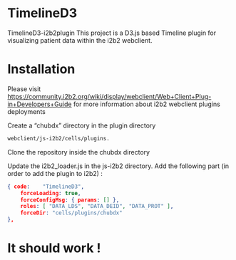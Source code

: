 # TimelineD3
TimelineD3-i2b2plugin
This project is a D3.js based Timeline plugin for visualizing patient data within the i2b2 webclient.

# Installation

Please visit https://community.i2b2.org/wiki/display/webclient/Web+Client+Plug-in+Developers+Guide for more information about i2b2 webclient plugins deployments

Create a “chubdx” directory in the plugin directory
```bash
webclient/js-i2b2/cells/plugins.
```

Clone the repository inside the chubdx directory

Update the i2b2_loader.js in the js-i2b2 directory. Add the following part (in order to add the plugin to i2b2) :
```json
{ code:    "TimelineD3",
    forceLoading: true,
    forceConfigMsg: { params: [] },
    roles: [ "DATA_LDS", "DATA_DEID", "DATA_PROT" ],
    forceDir: "cells/plugins/chubdx" 
},
```

# It should work !
